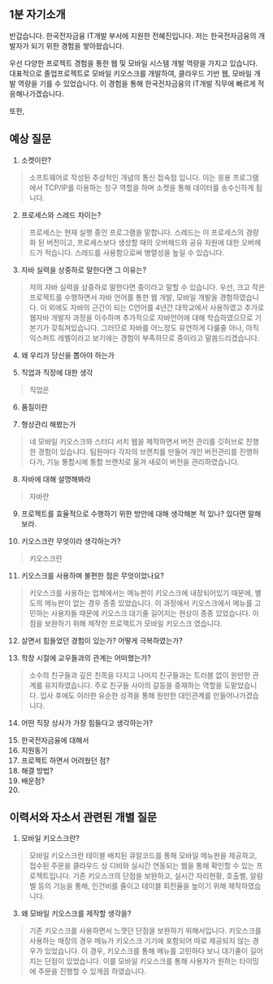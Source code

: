## 1분 자기소개
반갑습니다. 한국전자금융 IT개발 부서에 지원한 전혜진입니다.
저는 한국전자금융의 개발자가 되기 위한 경험을 쌓아왔습니다.

우선 다양한 프로젝트 경험을 통한 웹 및 모바일 시스템 개발 역량을 가지고 있습니다. 대표적으로 졸업프로젝트로 모바일 키오스크를 개발하여, 클라우드 기반 웹, 모바일 개발 역량을 기를 수 있었습니다. 이 경험을 통해 한국전자금융의 IT개발 직무에 빠르게 적응해나가겠습니다.

또한, 

## 예상 질문

1. 소켓이란?
>소프트웨어로 작성된 추상적인  개념의 통신 접속점 입니다. 이는 응용 프로그램에서 TCP/IP를 이용하는 창구 역할을 하며 소켓을 통해 데이터를 송수신하게 됩니다. 
2. 프로세스와 스레드 차이는?
>프로세스는 현재 실행 중인 프로그램을 말합니다. 스레드는 이 프로세스의 경량화 된 버전이고, 프로세스보다 생성할 때의 오버헤드와 공유 자원에 대한 오버헤드가 적습니다. 스레드를 사용함으로써 병렬성을 높일 수 있습니다.
3. 자바 실력을 상중하로 말한다면 그 이유는?
>저의 자바 실력을 상중하로 말한다면 중이라고 말할 수 있습니다. 우선, 크고 작은 프로젝트를 수행하면서 자바 언어를 통한 웹 개발, 모바일 개발을 경험하였습니다. 이 외에도 자바의 근간이 되는 C언어를 4년간 대학교에서 사용하였고 추가로 웹자바 개발자 과정을 이수하며 추가적으로 자바언어에 대해 학습하였으므로 기본기가 갖춰져있습니다. 그러므로 자바를 어느정도 유연하게 다룰줄 아나, 아직 익스퍼트 레벨이라고 보기에는 경험이 부족하므로 중이라고 말씀드리겠습니다.
4. 왜 우리가 당신을 뽑아야 하는가  
>
5. 직업과 직장에 대한 생각  
>직업은 
6. 품질이란  
>
7. 형상관리 해봤는가  
>네 모바일 키오스크와 스터디 서치 웹을 제작하면서 버전 관리를 깃허브로 진행한 경험이 있습니다. 팀원마다 각자의 브랜치를 만들어 개인 버전관리를 진행하다가, 기능 통합시에 통합 브랜치로 옮겨 새로이 버전을 관리하였습니다.
8. 자바에 대해 설명해봐라
>자바란 
9. 프로젝트를 효율적으로 수행하기 위한 방안에 대해 생각해본 적 있나? 있다면 말해보라.
>
10. 키오스크란 무엇이라 생각하는가?
>키오스크란 
11. 키오스크를 사용하며 불편한 점은 무엇이었나요?
>키오스크를 사용하는 업체에서는 메뉴판이 키오스크에 내장되어있기 때문에, 별도의 메뉴판이 없는 경우 종종 있었습니다. 이 과정에서 키오스크에서 메뉴를 고민하는 사용자들 때문에 키오스크 대기줄 길어지는 현상이 종종 있었습니다. 이점을 보완하기 위해 제작한 프로젝트가 모바일 키오스크 였습니다.
12. 살면서 힘들었던  경험이  있는가? 어떻게  극복하였는가?  
>
13. 학창 시절에  교우들과의  관계는  어떠했는가?  
>소수의  친구들과  깊은  친목을  다지고  나머지  친구들과는  트러블  없이  원만한  관계를  유지하였습니다. 주로 친구들 사이의 갈등을 중재하는 역할을 도맡았습니다. 입사 후에도 이러한 유순한 성격을 통해 원만한 대인관계를 만들어나가겠습니다.
14. 어떤 직장  상사가  가장  힘들다고  생각하는가?  
> 
15. 한국전자금융에 대해서
16. 지원동기
17. 프로젝트 하면서 어려웠던 점?
18. 해결 방법?
19. 배운점?
20. 



## 이력서와 자소서 관련된 개별 질문
1. 모바일 키오스크란?
>모바일 키오스크란 테이블 배치된 큐알코드를 통해 모바일 메뉴판을 제공하고, 접수된 주문을 클라우드 상 디비와 실시간 연동되는 웹을 통해 확인할 수 있는 프로젝트입니다. 기존 키오스크의 단점을 보완하고, 실시간 자리현황, 호출벨, 알람벨 등의 기능을 통해, 인건비를 줄이고 테이블 회전율을 높이기 위해 제작하였습니다.
>
3. 왜 모바일 키오스크를 제작할 생각을?
>기존 키오스크를 사용하면서 느꼇던 단점을 보완하기 위해서입니다. 키오스크를 사용하는 매장의 경우 메뉴가 키오스크 기기에 포함되어 따로 제공되지 않는 경우가 있었습니다. 이 경우, 키오스크를 통해 메뉴를 고민하다 보니 대기줄이 길어지는 단점이 있었습니다.
>이를 모바일 키오스크를 통해 사용자가 원하는 타이밍에 주문을 진행할 수 있게끔 하였습니다. 
<!--stackedit_data:
eyJoaXN0b3J5IjpbLTE2NTc4MTQyODksMjA3MjcwNTM1NywtMT
Q1ODU0MDIyNCwxODY1ODE5MDU4LC0xOTI2ODcyOTE2LC0xNTIz
NjYwNjQ3LDE1MTQ2NTMzNTUsLTEwNjg1NTE5MTQsLTE1MTI1OT
Y5MzAsLTEzMDY0NjkxMjNdfQ==
-->
